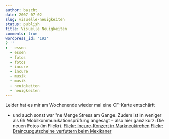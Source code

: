 ```yaml
---
author: bascht
date: 2007-07-02
slug: visuelle-neuigkeiten
status: publish
title: Visuelle Neuigkeiten
comments: true
wordpress_id: '192'
? ''
: - essen
  - essen
  - fotos
  - fotos
  - incure
  - incure
  - musik
  - musik
  - neuigkeiten
  - neuigkeiten
---
```


Leider hat es mir am Wochenende wieder mal eine CF-Karte entschärft
- und auch sonst war 'ne Menge Stress am Gange. Zudem ist in
weniger als 6h Mobilkommunikationsprüfung angesagt - also hier ganz
kurz: Die neuen Fotos (im Flickr).
[Flickr: Incure-Konzert in Markneukirchen](http://flickr.com/photos/bascht/tags/incure/)
[Flickr: Braincupgutscheine verfuttern beim Mexikaner](http://flickr.com/photos/bascht/tags/mexikaner)


